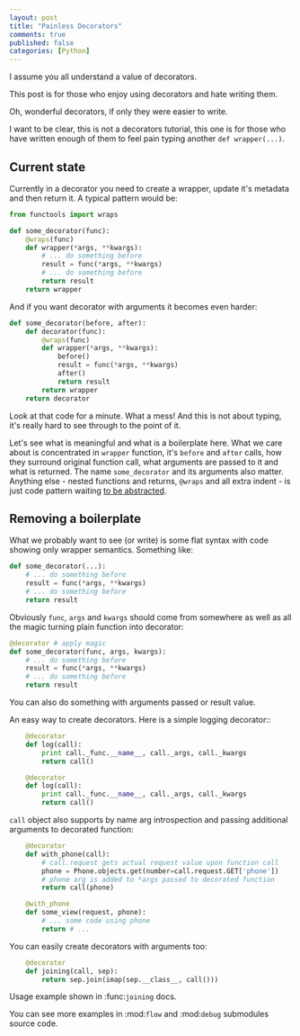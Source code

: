 ```yaml
---
layout: post
title: "Painless Decorators"
comments: true
published: false
categories: [Python]
---
```


I assume you all understand a value of decorators.

This post is for those who enjoy using decorators and hate writing them.

Oh, wonderful decorators, if only they were easier to write.


I want to be clear, this is not a decorators tutorial, this one is for those who have written enough of them to feel pain typing another `def wrapper(...)`.


## Current state

Currently in a decorator you need to create a wrapper, update it's metadata and then return it.
A typical pattern would be:

``` python
from functools import wraps

def some_decorator(func):
    @wraps(func)
    def wrapper(*args, **kwargs):
        # ... do something before
        result = func(*args, **kwargs)
        # ... do something before
        return result
    return wrapper
```

And if you want decorator with arguments it becomes even harder:

``` python
def some_decorator(before, after):
    def decorator(func):
        @wraps(func)
        def wrapper(*args, **kwargs):
            before()
            result = func(*args, **kwargs)
            after()
            return result
        return wrapper
    return decorator
```

Look at that code for a minute. What a mess! And this is not about typing, it's really hard to see through to the point of it.

Let's see what is meaningful and what is a boilerplate here. What we care about is concentrated in `wrapper` function, it's `before` and `after` calls, how they surround original function call, what arguments are passed to it and what is returned. The name `some_decorator` and its arguments also matter. Anything else - nested functions and returns, `@wraps` and all extra indent - is just code pattern waiting [to be abstracted][acf].

[acf]: http://hackflow.com/blog/2013/10/08/abstracting-control-flow/


## Removing a boilerplate

What we probably want to see (or write) is some flat syntax with code showing only wrapper semantics. Something like:

``` python
def some_decorator(...):
    # ... do something before
    result = func(*args, **kwargs)
    # ... do something before
    return result
```

Obviously `func`, `args` and `kwargs` should come from somewhere as well as all the magic turning plain function into decorator:

``` python
@decorator # apply magic
def some_decorator(func, args, kwargs):
    # ... do something before
    result = func(*args, **kwargs)
    # ... do something before
    return result
```


You can also do something with arguments passed or result value.


An easy way to create decorators. Here is a simple logging decorator::

``` python
    @decorator
    def log(call):
        print call._func.__name__, call._args, call._kwargs
        return call()
```


``` python
    @decorator
    def log(call):
        print call._func.__name__, call._args, call._kwargs
        return call()
```

`call` object also supports by name arg introspection and passing additional arguments to decorated function:

``` python
    @decorator
    def with_phone(call):
        # call.request gets actual request value upon function call
        phone = Phone.objects.get(number=call.request.GET['phone'])
        # phone arg is added to *args passed to decorated function
        return call(phone)

    @with_phone
    def some_view(request, phone):
        # ... some code using phone
        return # ...
```

You can easily create decorators with arguments too:

``` python
    @decorator
    def joining(call, sep):
        return sep.join(imap(sep.__class__, call()))
```

Usage example shown in :func:`joining` docs.

You can see more examples in :mod:`flow` and :mod:`debug` submodules source code.

